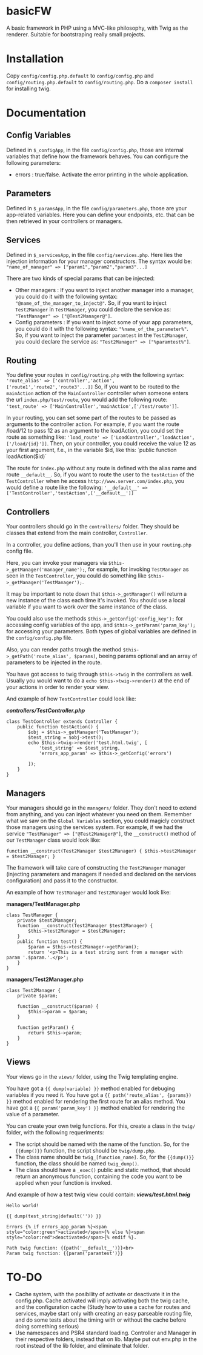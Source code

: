 # basicFW
A basic framework in PHP using a MVC-like philosophy, with Twig as the renderer. Suitable for bootstraping really small projects.

# Installation
Copy `config/config.php.default` to `config/config.php` and `config/routing.php.default` to `config/routing.php`.
Do a `composer install` for installing twig.

# Documentation
## Config Variables
Defined in `$_configApp`, in the file `config/config.php`, those are internal variables that define how the framework behaves. You can configure the following parameters:
* errors : true/false. Activate the error printing in the whole application.
## Parameters
Defined in `$_paramsApp`, in the file `config/parameters.php`, those are your app-related variables. Here you can define your endpoints, etc. that can be then retrieved in your controllers or managers.
## Services
Defined in `$_servicesApp`, in the file `config/services.php`. Here lies the injection information for your manager constructors. The syntax would be:
`"name_of_manager" => ["param1","param2","param3"...]`

There are two kinds of special params that can be injected:
* Other managers : If you want to inject another manager into a manager, you could do it with the following syntax: `"@name_of_the_manager_to_inject@"`. So, if you want to inject `Test2Manager` in `TestManager`, you could declare the service as: `"TestManager" => ["@Test2Manager@"]`. 
* Config parameters : If you want to inject some of your app parameters, you could do it with the following syntax: `"%name_of_the_parameter%"`. So, if you want to inject the parameter `paramtest` in the `Test2Manager`, you could declare the service as: `"Test2Manager" => ["%paramtest%"]`.

## Routing
You define your routes in `config/routing.php` with the following syntax: `'route_alias' => ['controller','action',['route1','route2','route3'...]]`
So, if you want to be routed to the `mainAction` action of the `MainController` controller when someone enters the url `index.php/test/route`, you would add the following route: `'test_route' => ['MainController','mainAction',['/test/route']]`.

In your routing, you can set some part of the routes to be passed as arguments to the controller action. For example, if you want the route /load/12 to pass 12 as an argument to the loadAction, you could set the route as something like: `'load_route' => ['LoadController','loadAction',['/load/{id}']]`. Then, on your controller, you could receive the value 12 as your first argument, f.e., in the variable $id, like this: `public function loadAction($id)`

The route for `index.php` without any route is defined with the alias name and route `__default__`. So, if you want to route the user to the `testAction` of the `TestController` when he access `http://www.server.com/index.php`, you would define a route like the following: `'__default__' => ['TestController','testAction',['__default__']]`

## Controllers
Your controllers should go in the `controllers/` folder. They should be classes that extend from the main controller, `Controller`.

In a controller, you define actions, than you'll then use in your `routing.php` config file.

Here, you can invoke your managers via `$this->_getManager('manager_name');`, for example, for invoking `TestManager` as seen in the `TestController`, you could do something like `$this->_getManager('TestManager');`.

It may be important to note down that `$this->_getManager()` will return a new instance of the class each time it's invoked. You should use a local variable if you want to work over the same instance of the class.

You could also use the methods `$this->_getConfig('config_key');` for accessing config variables of the app, and `$this->_getParam('param_key');` for accessing your parameters. Both types of global variables are defined in the `config/config.php` file.

Also, you can render paths trough the method `$this->_getPath('route_alias', $params)`, beeing params optional and an array of parameters to be injected in the route.

You have got access to twig through `$this->twig` in the controllers as well. Usually you would want to do a `echo $this->twig->render()` at the end of your actions in order to render your view.

And example of how `TestController` could look like:

***controllers/TestController.php***
```
class TestController extends Controller {
	public function testAction() {						
		$obj = $this->_getManager('TestManager');
		$test_string = $obj->test();
		echo $this->twig->render('test.html.twig', [
			'test_string' => $test_string,
			'errors_app_param' => $this->_getConfig('errors')
			
		]);
	}	
}
```

## Managers
Your managers should go in the `managers/` folder. They don't need to extend from anything, and you can inject whatever you need on them. Remember what we saw on the `Global Variables` section, you could magicly construct those managers using the services system. For example, if we had the service `"TestManager" => ["@Test2Manager@"]`, the `__construct()` method of our `TestManager` class would look like:

`function __construct(Test2Manager $test2Manager) {
    $this->test2Manager = $test2Manager;
}`

The framework will take care of constructing the `Test2Manager` manager (injecting parameters and managers if needed and declared on the services configuration) and pass it to the constructor.

An example of how `TestManager` and `Test2Manager` would look like:

**managers/TestManager.php**
```
class TestManager {
	private $test2Manager;
	function __construct(Test2Manager $test2Manager) {
		$this->test2Manager = $test2Manager;
	}
	public function test() {
		$param = $this->test2Manager->getParam();
		return '<p>This is a test string sent from a manager with param '.$param.'.</p>';
	}
}
```

**managers/Test2Manager.php**
```
class Test2Manager {
	private $param;	
	
	function __construct($param) {
		$this->param = $param;
	}
	
	function getParam() {
		return $this->param;
	}
}
```

## Views
Your views go in the `views/` folder, using the Twig templating engine. 

You have got a `{{ dump(variable) }}` method enabled for debuging variables if you need it. 
You have got a `{{ path('route_alias', {params}) }}` method enabled for rendering the first route for an alias method.
You have got a `{{ param('param_key') }}` method enabled for rendering the value of a parameter.

You can create your own twig functions. For this, create a class in the `twig/` folder, with the following requeriments:
* The script should be named with the name of the function. So, for the `{{dump()}}` function, the script should be `twig/dump.php`.
* The class name should be `twig_[function_name]`. So, for the `{{dump()}}` function, the class should be named `twig_dump()`.
* The class should have a `_exec()` public and static method, that should return an anonymous function, containing the code you want to be applied when your function is invoked.

And example of how a test twig view could contain:
***views/test.html.twig***
```
Hello world!

{{ dump(test_string|default('')) }}

Errors {% if errors_app_param %}<span style="color:green">activated</span>{% else %}<span style="color:red">deactivated</span>{% endif %}.

Path twig function: {{path('__default__')}}<br>
Param twig function: {{param('paramtest')}}
```
# TO-DO
* Cache system, with the posibility of activate or deactivate it in the config.php. Cache activated will imply activating both the twig cache, and the configuration cache (Study how to use a cache for routes and services, maybe start only with creating an easy parseable routing file, and do some tests about the timing with or without the cache before doing something serious)
* Use namespaces and PSR4 standard loading. Controller and Manager in their respective folders, instead that on lib. Maybe put out env.php in the root instead of the lib folder, and eliminate that folder. 
